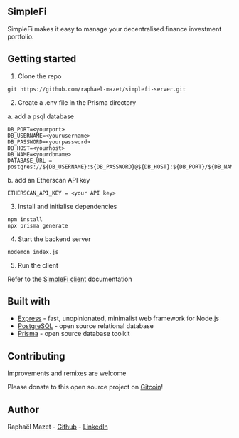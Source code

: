 ## SimpleFi

SimpleFi makes it easy to manage your decentralised finance investment portfolio.


## Getting started

1. Clone the repo

```
git https://github.com/raphael-mazet/simplefi-server.git
```

2. Create a .env file in the Prisma directory

  a. add a psql database
```
DB_PORT=<yourport>
DB_USERNAME=<yourusername>
DB_PASSWORD=<yourpassword>
DB_HOST=<yourhost>
DB_NAME=<yourdbname>
DATABASE_URL = postgres://${DB_USERNAME}:${DB_PASSWORD}@${DB_HOST}:${DB_PORT}/${DB_NAME}
```

  b. add an Etherscan API key
```
ETHERSCAN_API_KEY = <your API key>
```

3. Install and initialise dependencies

```
npm install
npx prisma generate
```

4. Start the backend server
```
nodemon index.js
```

5. Run the client

Refer to the [SimpleFi client](https://github.com/raphael-mazet/simplefi-client) documentation

## Built with

* [Express](https://expressjs.com/) - fast, unopinionated, minimalist web framework for Node.js
* [PostgreSQL](https://www.postgresql.org/) - open source relational database
* [Prisma](https://www.prisma.io/) - open source database toolkit


## Contributing

Improvements and remixes are welcome

Please donate to this open source project on [Gitcoin](https://gitcoin.co/grants/2235/simplefi)!

## Author

Raphaël Mazet - [Github](https://github.com/raphael-mazet) - [LinkedIn](https://www.linkedin.com/in/raphael-mazet/)
